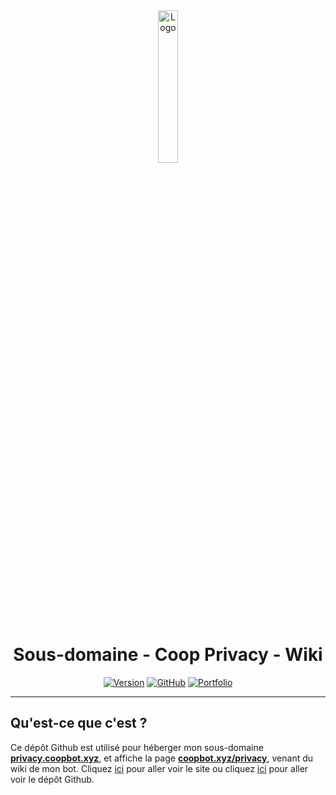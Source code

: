 <div align="center">
  <a href="https://privacy.coopbot.xyz"><img src="https://coopbot.xyz/images/coopbot.png" alt="Logo" width="25%" height="auto"></a>

# Sous-domaine - Coop Privacy - Wiki
  [![Version](https://img.shields.io/badge/Version%20:-v1.0-6479ee?labelColor=23272A)](https://privacy.coopbot.xyz)
  [![GitHub](https://img.shields.io/badge/20syldev-333333?logo=Github&logoColor=white)](https://github.com/20syldev)
  [![Portfolio](https://img.shields.io/badge//doc&#8722;coopbot-3857ab)](https://github.com/20syldev/doc-coopbot)
</div>

---

## Qu'est-ce que c'est ?
Ce dépôt Github est utilisé pour héberger mon sous-domaine **[privacy.coopbot.xyz](https://privacy.coopbot.xyz)**, et affiche la page **[coopbot.xyz/privacy](https://coopbot.xyz/privacy)**, venant du wiki de mon bot.
Cliquez [ici](https://coopbot.xyz) pour aller voir le site ou cliquez [ici](https://github.com/20syldev/doc-coopbot) pour aller voir le dépôt Github.
